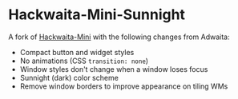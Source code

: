 # Hackwaita-Mini-Sunnight

A fork of [Hackwaita-Mini](https://github.com/justinyaodu/Hackwaita-Mini) with the following changes from Adwaita:

* Compact button and widget styles
* No animations (CSS `transition: none`)
* Window styles don't change when a window loses focus
* Sunnight (dark) color scheme
* Remove window borders to improve appearance on tiling WMs
